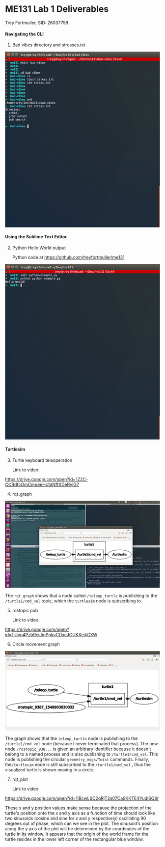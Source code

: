 # ME131 Lab 1 Deliverables

Trey Fortmuller, SID: 26037758

#### Navigating the CLI

1. Bad vibes directory and stresses.txt

![](./del1.png)

#### Using the Sublime Text Editor

2. Python Hello World output

   Python code at https://github.com/treyfortmuller/me131

![](./del2.png)

#### Turtlesim

3. Turtle keyboard teleoperation

   Link to video:

https://drive.google.com/open?id=1Z2C-CCBdfcOmCmpeeHc1dNffXDeRylG7

4. rqt_graph

![](./del4.png)

The `rqt_graph` shows that a node called `/teleop_turtle` is publishing to the `/turtle1/cmd_vel` topic, which the `turtlesim` node is subscribing to.

5. rostopic pub

   Link to video: 

https://drive.google.com/open?id=1iUvn4PzbReiJmPpkvCDxcJCUKXeikCXW

6. Circle movement graph

![](./del5-2.png)

The graph shows that the `teleop_turtle` node is publishing to the `/turtle1/cmd_vel` node (because I never terminated that process). The new node `/rostopic_938...` is given an arbitrary identifier because it doesn't belong to a named process  and is also publishing to `/turtle1/cmd_vel`. This node is publishing the circular `geometry_msgs/Twist` commands. Finally,  the`/turtlesim` node is still subscribed to the `/turtle1/cmd_vel` , thus the visualized turtle is shown moving in a circle.

7. rqt_plot

   Link to video:

https://drive.google.com/open?id=1IBcwL6C2qRjT2s07Ca9KKTE4YudiSQ8r

These x and y position values make sense because the projection of the turtle's position onto the x and y axis as a function of time should look like two sinusoids  (cosine and sine for x and y respectively) oscillating 90 degrees out of phase, which can we see in the plot. The sinusoid's position along the y axis of the plot will be determined by the coordinates of the turtle in its window. It appears that the origin of the world frame for the turtle resides in the lower left corner of the rectangular blue window.